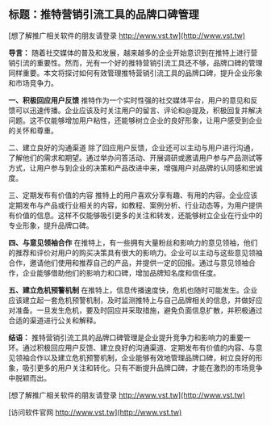 ## **标题：推特营销引流工具的品牌口碑管理**

[想了解推广相关软件的朋友请登录 http://www.vst.tw](http://www.vst.tw)

**导言：**
随着社交媒体的普及和发展，越来越多的企业开始意识到在推特上进行营销引流的重要性。然而，光有一个好的推特营销引流工具还不够，品牌口碑的管理同样重要。本文将探讨如何有效管理推特营销引流工具的品牌口碑，提升企业形象和市场竞争力。

**一、积极回应用户反馈**
推特作为一个实时性强的社交媒体平台，用户的意见和反馈可以迅速传播。企业应该及时关注用户的留言、评论和@提及，积极回复并解决问题。这不仅能够增加用户粘性，还能够树立企业的良好形象，让用户感受到企业的关怀和尊重。

二、建立良好的沟通渠道
除了回应用户反馈，企业还可以主动与用户进行沟通，了解他们的需求和期望。通过举办问答活动、开展调研或邀请用户参与产品测试等方式，让用户参与到企业的决策和产品改进中来，增强用户对品牌的认同感和忠诚度。

三、定期发布有价值的内容
推特上的用户喜欢分享有趣、有用的内容。企业应该定期发布与产品或行业相关的内容，如教程、案例分析、行业动态等，为用户提供有价值的信息。这样不仅能够吸引更多的关注和转发，还能够树立企业在行业中的专业形象，提升品牌口碑。

**四、与意见领袖合作**
在推特上，有一些拥有大量粉丝和影响力的意见领袖，他们的推荐和评价对用户的购买决策具有很大的影响力。企业可以主动与这些意见领袖合作，邀请他们使用和推荐自己的产品，并提供一定的回报。通过与意见领袖合作，企业能够借助他们的影响力和口碑，增加品牌知名度和信任度。

**五、建立危机预警机制**
在推特上，信息传播速度快，危机也随时可能发生。企业应该建立起一套危机预警机制，及时监测推特上与自己品牌相关的信息，并做好应对准备。一旦发生危机，要及时回应并采取措施，避免负面信息扩散，并积极通过合适的渠道进行公关和解释。

**结语：**
推特营销引流工具的品牌口碑管理是企业提升竞争力和影响力的重要一环。通过积极回应用户反馈、建立良好的沟通渠道、定期发布有价值的内容、与意见领袖合作以及建立危机预警机制，企业能够有效地管理品牌口碑，树立良好的形象，吸引更多的用户关注和转化。只有不断提升品牌口碑，才能在激烈的市场竞争中脱颖而出。

[想了解推广相关软件的朋友请登录 http://www.vst.tw](http://www.vst.tw)


[访问软件官网 http://www.vst.tw](http://www.vst.tw)
